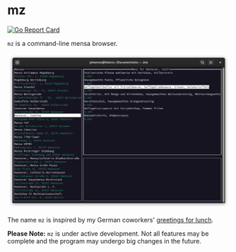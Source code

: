 # mz

[![Go Report Card](https://goreportcard.com/badge/github.com/j0hax/mz)](https://goreportcard.com/report/github.com/j0hax/mz)

`mz` is a command-line mensa browser.

![Screenshot](screenshot.png)

The name `mz` is inspired by my German coworkers' [greetings for lunch](https://de.wikipedia.org/wiki/Mahlzeit#%E2%80%9EMahlzeit%E2%80%9C_als_Gru%C3%9F).

**Please Note:** `mz` is under active development. Not all features may be complete and the program may undergo big changes in the future.
